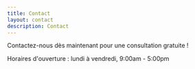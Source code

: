 ```yaml
---
title: Contact
layout: contact
description: Contact
---
```


Contactez-nous dès maintenant pour une consultation gratuite !

Horaires d'ouverture : lundi à vendredi, 9:00am - 5:00pm
